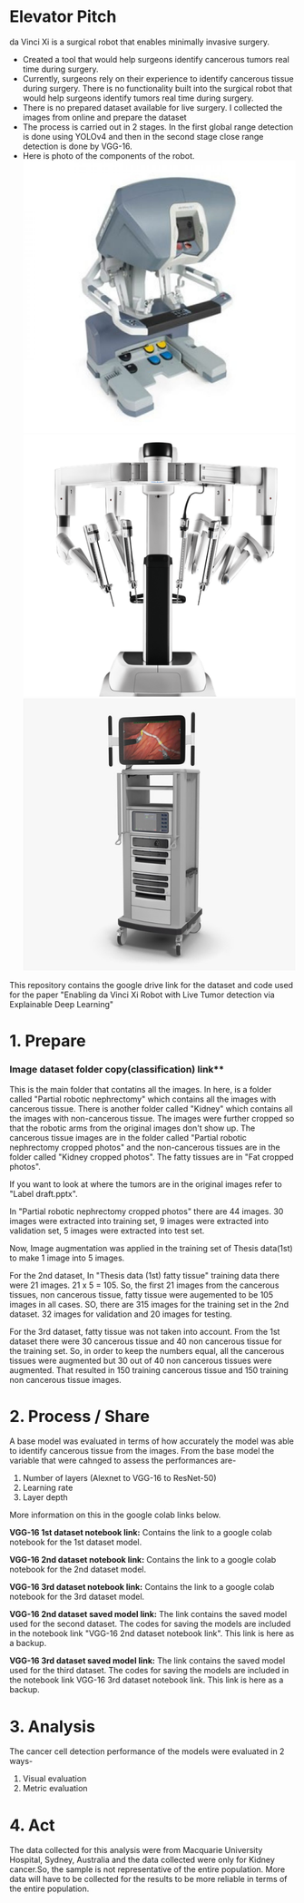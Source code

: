 # Elevator Pitch
da Vinci Xi is a surgical robot that enables minimally invasive surgery. 
* Created a tool that would help surgeons identify cancerous tumors real time during surgery.
* Currently, surgeons rely on their experience to identify cancerous tissue during surgery. There is no functionality built into the surgical robot that would help surgeons identify tumors real time during surgery.
* There is no prepared dataset available for live surgery. I collected the images from online and prepare the dataset 
* The process is carried out in 2 stages. In the first global range detection is done using YOLOv4 and then in the second stage close range detection is done by VGG-16.
* Here is photo of the components of the robot.
![](image/Console.jpg)    ![](image/Patient_Cart.png)  ![](image/Vision_cart.jpg)  


This repository contains the google drive link for the dataset and code used for the paper "Enabling da Vinci Xi Robot with Live Tumor detection via Explainable Deep Learning"

# 1. Prepare
### Image dataset folder copy(classification) link**

This is the main folder that contatins all the images. In here, is a folder called "Partial robotic nephrectomy" which contains all the images with cancerous tissue. There is another folder called "Kidney" which contains all the images with non-cancerous tissue. The images were further cropped so that the robotic arms from the original images don't show up. The cancerous tissue images are in the folder called "Partial robotic nephrectomy cropped photos" and the non-cancerous tissues are in the folder called "Kidney cropped photos". The fatty tissues are in "Fat cropped photos". 

If you want to look at where the tumors are in the original images refer to "Label draft.pptx".

In "Partial robotic nephrectomy cropped photos" there are 44 images. 30 images were extracted into training set, 9 images were extracted into validation set, 5 images were extracted into test set. 


Now, Image augmentation was applied in the training set of Thesis data(1st) to make 1 image into 5 images. 

For the 2nd dataset, In "Thesis data (1st) fatty tissue" training data there were 21 images. 21 x 5 = 105. So, the first 21 images from the cancerous tissues, non cancerous tissue, fatty tissue were augemented to be 105 images in all cases. SO, there are 315 images for the training set in the 2nd dataset. 32 images for validation and 20 images for testing.

For the 3rd dataset, fatty tissue was not taken into account. From the 1st dataset there were 30 cancerous tissue and 40 non cancerous tissue for the training set. So, in order to keep the numbers equal, all the cancerous tissues were augmented but 30 out of 40 non cancerous tissues were augmented. That resulted in 150 training cancerous tissue and 150 training non cancerous tissue images.

# 2. Process / Share

A base model was evaluated in terms of how accurately the model was able to identify cancerous tissue from the images. From the base model the variable that were cahnged to assess the performances are-
1. Number of layers (Alexnet to VGG-16 to ResNet-50)
2. Learning rate
3. Layer depth

More information on this in the google colab links below. 

**VGG-16 1st dataset notebook link:** Contains the link to a google colab notebook for the 1st dataset model.

**VGG-16 2nd dataset notebook link:** Contains the link to a google colab notebook for the 2nd dataset model.

**VGG-16 3rd dataset notebook link:** Contains the link to a google colab notebook for the 3rd dataset model.

**VGG-16 2nd dataset saved model link:** The link contains the saved model used for the second dataset. The codes for saving the models are included in the notebook link "VGG-16 2nd dataset notebook link". This link is here as a backup. 

**VGG-16 3rd dataset saved model link:** The link contains the saved model used for the third dataset. The codes for saving the models are included in the notebook link VGG-16 3rd dataset notebook link. This link is here as a backup. 

# 3. Analysis

The cancer cell detection performance of the models were evaluated in 2 ways-
1. Visual evaluation
2. Metric evaluation

# 4. Act
The data collected for this analysis were from Macquarie University Hospital, Sydney, Australia and the data collected were only for Kidney cancer.So, the sample is not representative of the entire population. More data will have to be collected for the results to be more reliable in terms of the entire population. 
